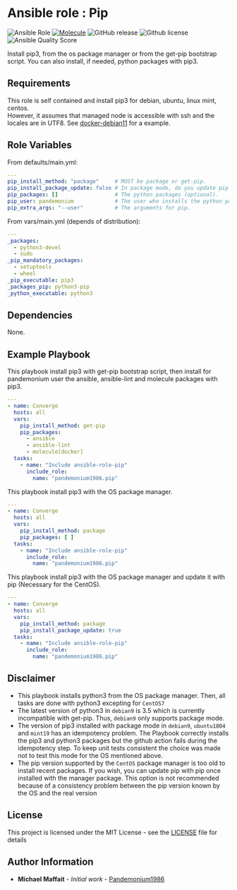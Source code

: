 # Ansible role : Pip

![Ansible Role](https://img.shields.io/ansible/role/39723?logo=ansible)
[![Molecule](https://github.com/Pandemonium1986/ansible-role-pip/actions/workflows/molecule.yml/badge.svg?branch=master)](https://github.com/Pandemonium1986/ansible-role-pip/actions/workflows/molecule.yml)
![GitHub release](https://img.shields.io/github/release/Pandemonium1986/ansible-role-pip.svg?logo=github)
![Github license](https://img.shields.io/github/license/Pandemonium1986/ansible-role-pip.svg?logo=github)
![Ansible Quality Score](https://img.shields.io/ansible/quality/39723?logo=ansible)

Install pip3, from the os package manager or from the get-pip bootstrap script. You can also install, if needed, python packages with pip3.  

## Requirements

This role is self contained and install pip3 for debian, ubuntu, linux mint, centos.  
However, it assumes that managed node is accessible with ssh and the locales are in UTF8. See [docker-debian11](https://github.com/Pandemonium1986/docker-debian11) for a example.  

## Role Variables

From defaults/main.yml:

```yaml
---
pip_install_method: "package"     # MUST be package or get-pip.
pip_install_package_update: false # In package mode, do you update pip to the latest version.
pip_packages: []                  # The python packages (optional).
pip_user: pandemonium             # The user who installs the python packages.
pip_extra_args: "--user"          # The arguments for pip.
```

From vars/main.yml (depends of distribution):

```yaml
---
_packages:
  - python3-devel
  - sudo
_pip_mandatory_packages:
  - setuptools
  - wheel
_pip_executable: pip3
_packages_pip: python3-pip
_python_executable: python3
```

## Dependencies

None.

## Example Playbook

This playbook install pip3 with get-pip bootstrap script, then install for pandemonium user the ansible, ansible-lint and molecule packages with pip3.

```yaml
---
- name: Converge
  hosts: all
  vars:
    pip_install_method: get-pip
    pip_packages:
      - ansible
      - ansible-lint
      - molecule[docker]
  tasks:
    - name: "Include ansible-role-pip"
      include_role:
        name: "pandemonium1986.pip"
```

This playbook install pip3 with the OS package manager.

```yaml
---
- name: Converge
  hosts: all
  vars:
    pip_install_method: package
    pip_packages: [ ]
  tasks:
    - name: "Include ansible-role-pip"
      include_role:
        name: "pandemonium1986.pip"
```

This playbook install pip3 with the OS package manager and update it with pip (Necessary for the CentOS).

```yaml
---
- name: Converge
  hosts: all
  vars:
    pip_install_method: package
    pip_install_package_update: true
  tasks:
    - name: "Include ansible-role-pip"
      include_role:
        name: "pandemonium1986.pip"
```

## Disclaimer

- This playbook installs python3 from the OS package manager. Then, all tasks are done with python3 excepting for `CentOS7`  
- The latest version of python3 in `debian9` is 3.5 which is currently incompatible with get-pip. Thus, `debian9` only supports package mode.  
- The version of pip3 installed with package mode in `debian9`, `ubuntu1804` and `mint19` has an idempotency problem. The Playbook correctly installs the pip3 and python3 packages but the github action fails during the idempotency step. To keep unit tests consistent the choice was made not to test this mode for the OS mentioned above.
- The pip version supported by the `CentOS` package manager is too old to install recent packages. If you wish, you can update pip with pip once installed with the manager package. This option is not recommended because of a consistency problem between the pip version known by the OS and the real version

## License

This project is licensed under the MIT License - see the [LICENSE](./LICENSE) file for details

## Author Information

- **Michael Maffait** - _Initial work_ - [Pandemonium1986](https://github.com/Pandemonium1986)
